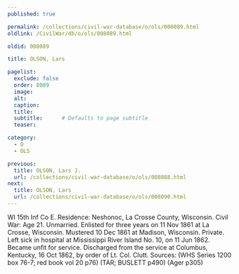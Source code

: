 ```yaml
---
published: true

permalink: /collections/civil-war-database/o/ols/008089.html
oldlink: /CivilWar/db/o/ols/008089.html

oldid: 008089

title: OLSON, Lars

pagelist:
  exclude: false
  order: 8089
  image: 
  alt:
  caption:
  title:
  subtitle:      # Defaults to page subtitle
  teaser:

category: 
  - O 
  - OLS

previous:
  title: OLSON, Lars J.
  url: /collections/civil-war-database/o/ols/008088.html  
next:
  title: OLSON, Lars
  url: /collections/civil-war-database/o/ols/008090.html   
---
```

WI 15th Inf Co E. Residence: Neshonoc, La Crosse County, Wisconsin. Civil War: Age 21. Unmarried. Enlisted for three years on 11 Nov 1861 at La Crosse, Wisconsin. Mustered 10 Dec 1861 at Madison, Wisconsin. Private. Left sick in hospital at Mississippi River Island No. 10, on 11 Jun 1862. Became unfit for service. Discharged from the service at Columbus, Kentucky, 16 Oct 1862, by order of Lt. Col. Clutt. Sources: (WHS Series 1200 box 76-7; red book vol 20 p76) (TAR; BUSLETT p490) (Ager p305)